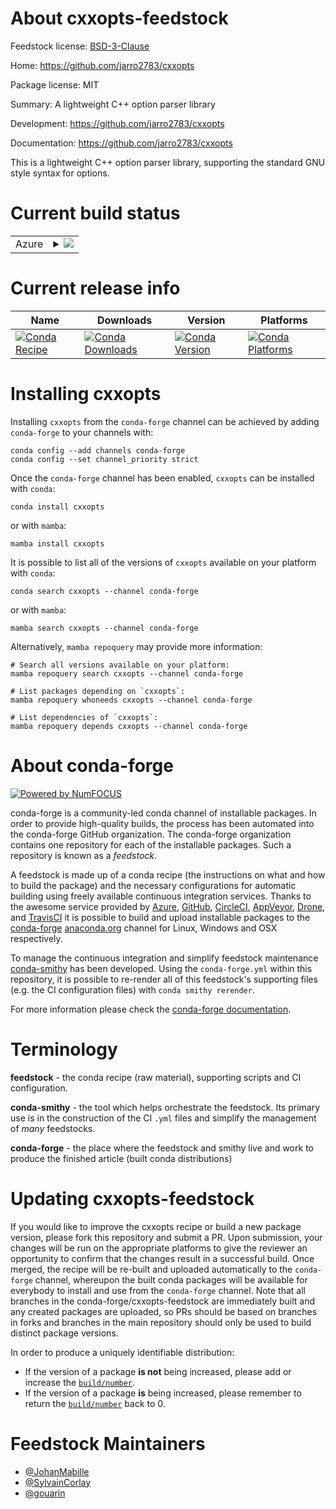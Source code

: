 About cxxopts-feedstock
=======================

Feedstock license: [BSD-3-Clause](https://github.com/conda-forge/cxxopts-feedstock/blob/main/LICENSE.txt)

Home: https://github.com/jarro2783/cxxopts

Package license: MIT

Summary: A lightweight C++ option parser library

Development: https://github.com/jarro2783/cxxopts

Documentation: https://github.com/jarro2783/cxxopts

This is a lightweight C++ option parser library, supporting the standard GNU style syntax for options.

Current build status
====================


<table>
    
  <tr>
    <td>Azure</td>
    <td>
      <details>
        <summary>
          <a href="https://dev.azure.com/conda-forge/feedstock-builds/_build/latest?definitionId=206&branchName=main">
            <img src="https://dev.azure.com/conda-forge/feedstock-builds/_apis/build/status/cxxopts-feedstock?branchName=main">
          </a>
        </summary>
        <table>
          <thead><tr><th>Variant</th><th>Status</th></tr></thead>
          <tbody><tr>
              <td>linux_64</td>
              <td>
                <a href="https://dev.azure.com/conda-forge/feedstock-builds/_build/latest?definitionId=206&branchName=main">
                  <img src="https://dev.azure.com/conda-forge/feedstock-builds/_apis/build/status/cxxopts-feedstock?branchName=main&jobName=linux&configuration=linux%20linux_64_" alt="variant">
                </a>
              </td>
            </tr><tr>
              <td>linux_aarch64</td>
              <td>
                <a href="https://dev.azure.com/conda-forge/feedstock-builds/_build/latest?definitionId=206&branchName=main">
                  <img src="https://dev.azure.com/conda-forge/feedstock-builds/_apis/build/status/cxxopts-feedstock?branchName=main&jobName=linux&configuration=linux%20linux_aarch64_" alt="variant">
                </a>
              </td>
            </tr><tr>
              <td>linux_ppc64le</td>
              <td>
                <a href="https://dev.azure.com/conda-forge/feedstock-builds/_build/latest?definitionId=206&branchName=main">
                  <img src="https://dev.azure.com/conda-forge/feedstock-builds/_apis/build/status/cxxopts-feedstock?branchName=main&jobName=linux&configuration=linux%20linux_ppc64le_" alt="variant">
                </a>
              </td>
            </tr><tr>
              <td>osx_64</td>
              <td>
                <a href="https://dev.azure.com/conda-forge/feedstock-builds/_build/latest?definitionId=206&branchName=main">
                  <img src="https://dev.azure.com/conda-forge/feedstock-builds/_apis/build/status/cxxopts-feedstock?branchName=main&jobName=osx&configuration=osx%20osx_64_" alt="variant">
                </a>
              </td>
            </tr><tr>
              <td>osx_arm64</td>
              <td>
                <a href="https://dev.azure.com/conda-forge/feedstock-builds/_build/latest?definitionId=206&branchName=main">
                  <img src="https://dev.azure.com/conda-forge/feedstock-builds/_apis/build/status/cxxopts-feedstock?branchName=main&jobName=osx&configuration=osx%20osx_arm64_" alt="variant">
                </a>
              </td>
            </tr><tr>
              <td>win_64</td>
              <td>
                <a href="https://dev.azure.com/conda-forge/feedstock-builds/_build/latest?definitionId=206&branchName=main">
                  <img src="https://dev.azure.com/conda-forge/feedstock-builds/_apis/build/status/cxxopts-feedstock?branchName=main&jobName=win&configuration=win%20win_64_" alt="variant">
                </a>
              </td>
            </tr>
          </tbody>
        </table>
      </details>
    </td>
  </tr>
</table>

Current release info
====================

| Name | Downloads | Version | Platforms |
| --- | --- | --- | --- |
| [![Conda Recipe](https://img.shields.io/badge/recipe-cxxopts-green.svg)](https://anaconda.org/conda-forge/cxxopts) | [![Conda Downloads](https://img.shields.io/conda/dn/conda-forge/cxxopts.svg)](https://anaconda.org/conda-forge/cxxopts) | [![Conda Version](https://img.shields.io/conda/vn/conda-forge/cxxopts.svg)](https://anaconda.org/conda-forge/cxxopts) | [![Conda Platforms](https://img.shields.io/conda/pn/conda-forge/cxxopts.svg)](https://anaconda.org/conda-forge/cxxopts) |

Installing cxxopts
==================

Installing `cxxopts` from the `conda-forge` channel can be achieved by adding `conda-forge` to your channels with:

```
conda config --add channels conda-forge
conda config --set channel_priority strict
```

Once the `conda-forge` channel has been enabled, `cxxopts` can be installed with `conda`:

```
conda install cxxopts
```

or with `mamba`:

```
mamba install cxxopts
```

It is possible to list all of the versions of `cxxopts` available on your platform with `conda`:

```
conda search cxxopts --channel conda-forge
```

or with `mamba`:

```
mamba search cxxopts --channel conda-forge
```

Alternatively, `mamba repoquery` may provide more information:

```
# Search all versions available on your platform:
mamba repoquery search cxxopts --channel conda-forge

# List packages depending on `cxxopts`:
mamba repoquery whoneeds cxxopts --channel conda-forge

# List dependencies of `cxxopts`:
mamba repoquery depends cxxopts --channel conda-forge
```


About conda-forge
=================

[![Powered by
NumFOCUS](https://img.shields.io/badge/powered%20by-NumFOCUS-orange.svg?style=flat&colorA=E1523D&colorB=007D8A)](https://numfocus.org)

conda-forge is a community-led conda channel of installable packages.
In order to provide high-quality builds, the process has been automated into the
conda-forge GitHub organization. The conda-forge organization contains one repository
for each of the installable packages. Such a repository is known as a *feedstock*.

A feedstock is made up of a conda recipe (the instructions on what and how to build
the package) and the necessary configurations for automatic building using freely
available continuous integration services. Thanks to the awesome service provided by
[Azure](https://azure.microsoft.com/en-us/services/devops/), [GitHub](https://github.com/),
[CircleCI](https://circleci.com/), [AppVeyor](https://www.appveyor.com/),
[Drone](https://cloud.drone.io/welcome), and [TravisCI](https://travis-ci.com/)
it is possible to build and upload installable packages to the
[conda-forge](https://anaconda.org/conda-forge) [anaconda.org](https://anaconda.org/)
channel for Linux, Windows and OSX respectively.

To manage the continuous integration and simplify feedstock maintenance
[conda-smithy](https://github.com/conda-forge/conda-smithy) has been developed.
Using the ``conda-forge.yml`` within this repository, it is possible to re-render all of
this feedstock's supporting files (e.g. the CI configuration files) with ``conda smithy rerender``.

For more information please check the [conda-forge documentation](https://conda-forge.org/docs/).

Terminology
===========

**feedstock** - the conda recipe (raw material), supporting scripts and CI configuration.

**conda-smithy** - the tool which helps orchestrate the feedstock.
                   Its primary use is in the construction of the CI ``.yml`` files
                   and simplify the management of *many* feedstocks.

**conda-forge** - the place where the feedstock and smithy live and work to
                  produce the finished article (built conda distributions)


Updating cxxopts-feedstock
==========================

If you would like to improve the cxxopts recipe or build a new
package version, please fork this repository and submit a PR. Upon submission,
your changes will be run on the appropriate platforms to give the reviewer an
opportunity to confirm that the changes result in a successful build. Once
merged, the recipe will be re-built and uploaded automatically to the
`conda-forge` channel, whereupon the built conda packages will be available for
everybody to install and use from the `conda-forge` channel.
Note that all branches in the conda-forge/cxxopts-feedstock are
immediately built and any created packages are uploaded, so PRs should be based
on branches in forks and branches in the main repository should only be used to
build distinct package versions.

In order to produce a uniquely identifiable distribution:
 * If the version of a package **is not** being increased, please add or increase
   the [``build/number``](https://docs.conda.io/projects/conda-build/en/latest/resources/define-metadata.html#build-number-and-string).
 * If the version of a package **is** being increased, please remember to return
   the [``build/number``](https://docs.conda.io/projects/conda-build/en/latest/resources/define-metadata.html#build-number-and-string)
   back to 0.

Feedstock Maintainers
=====================

* [@JohanMabille](https://github.com/JohanMabille/)
* [@SylvainCorlay](https://github.com/SylvainCorlay/)
* [@gouarin](https://github.com/gouarin/)

